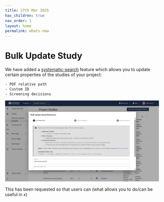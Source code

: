```yaml
---
title: 27th Mar 2025
has_children: true
nav_order: 1
layout: home
permalink: whats-new
---
```


# Bulk Update Study 

We have added a [systematic-search](../systematic-search.html) feature which allows you to update certain properties of the studies of your project:

    - PDF relative path
    - Custom ID
    - Screening decisions


![Bulk Update Studies](/figs/Fig_Bulk-Update-Studies.png)

This has been requested so that users can (what allows you to do/can be useful in x)